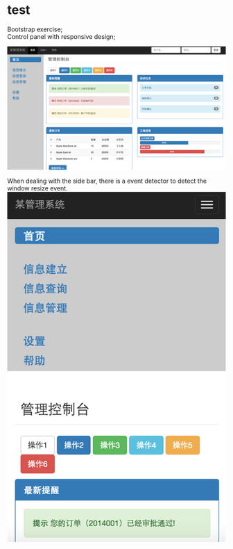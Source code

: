 # test
Bootstrap exercise;
<br>
Control panel with responsive design;

![image](https://github.com/liuchang0719/test/blob/master/bootstrap_exe.png)

When dealing with the side bar, there is a event detector to detect the window resize event.
![image](https://github.com/liuchang0719/test/blob/master/bootstrap_exe2.png)
